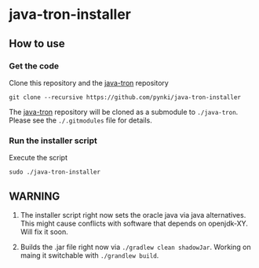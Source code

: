 # java-tron-installer

## How to use
### Get the code
Clone this repository and the [java-tron](https://github.com/tronprotocol/java-tron) repository
```
git clone --recursive https://github.com/pynki/java-tron-installer
```

The [java-tron](https://github.com/tronprotocol/java-tron) repository will be cloned as a submodule to `./java-tron`. Please see the `./.gitmodules` file for details.

### Run the installer script

Execute the script 
```
sudo ./java-tron-installer
```

## WARNING

1. The installer script right now sets the oracle java via java alternatives. This might cause conflicts with software that depends on openjdk-XY. Will fix it soon. 

2. Builds the .jar file right now via `./gradlew clean shadowJar`. Working on maing it switchable with `./grandlew build`.
